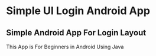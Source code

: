 # Simple UI Login Android App
## Simple Android App For Login Layout 
This App is For Beginners in Android Using Java
